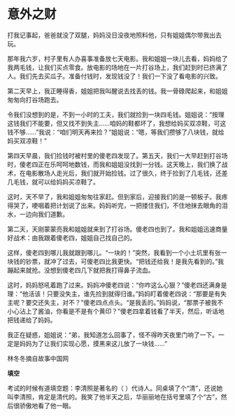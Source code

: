 # 意外之财

打我记事起，爸爸就没了双腿，妈妈没日没夜地照料他，只有姐姐偶尔带我出去玩。 

那年我六岁，村子里有人办喜事准备放七天电影。我和姐姐一块儿去看，妈妈给了我两毛钱，让我们买点零食。放电影的场地在一片打谷场上，我们赶到时已挤满了人。我们先去买瓜子。准备付钱时，发现钱没了！我们一下没了看电影的兴致。 

第二天早上，我正睡得香，姐姐把我叫醒说去找丢的钱。我一骨碌爬起来，和姐姐匆匆向打谷场跑去。 

令我们没想到的是，不到一小时的工夫，我们就捡到一块四毛钱。姐姐说：“按理这钱我们不能要，但又找不到失主……咱妈的鞋都坏了，我想给妈买双凉鞋，可这钱不够……”我说：“咱们明天再来捡？”姐姐说：“嗯，等我们攒够了八块钱，就给妈买双凉鞋！” 

第四天早晨，我们捡钱时被村里的傻老四发现了。第五天，我们一大早赶到打谷场时，傻老四正在乐呵呵地数钱，而我和姐姐没找到一分钱。这天晚上，我们换了战术，在电影散场人走光后，我们就开始捡钱。过了很久，终于捡到了几毛钱，还差几毛钱，就可以给妈妈买凉鞋了。 

这时，天不早了，我和姐姐匆匆往家赶。但到家后，迎接我们的是一顿板子。我疼得哭了，哽咽着把计划说了出来。妈妈听完，一把搂住我们，不住地抹去眼角的泪水，一边向我们道歉。 

第二天，天刚蒙蒙亮我和姐姐就来到了打谷场。傻老四也到了。我和姐姐迅速商量好战术：由我跟着傻老四，姐姐自己找自己的。 

这样，傻老四到哪儿我就跟到哪儿。“一块的！”突然，我看到一个小土坑里有张一块钱的钞票，就冲了过去，可傻老四比我更快。“把钱还给我！是我先看到的。”我蹦起来就抢。没想到傻老四几下就把我打得鼻子流血。 

这时，妈妈怒吼着跑了过来。妈妈冲傻老四说：“你咋这么心狠？”傻老四还满身是理：“他活该！只要没失主，谁先捡到就得归谁。”妈妈盯着傻老四说：“那要是有失主呢？要交还失主，对不？”傻老四点点头。“是我丢的。”妈妈说，“那票子被我不小心沾上了酱油，你看是不是有个黄印？”傻老四拿着钱看了半天，然后，听话地把钱递给了妈妈。 

我正在疑惑，姐姐说：“弟，我知道怎么回事了，怪不得昨天夜里门响了一下。一定是妈妈为了让我们实现心愿，摸黑来这儿放了一块钱……” 

林冬冬摘自故事中国网 

**填空**

考试的时候有道填空题：李清照是著名的（ ）代诗人。同桌填了个“清”，还说她叫李清照，肯定是清代的。我笑了他半天之后，华丽丽地在括号里填了个“古”，然后很骄傲地看了他一眼。